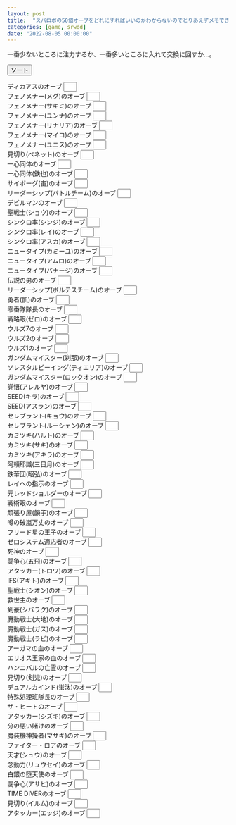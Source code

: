 ```yaml
---
layout: post
title:  "スパロボの50個オーブをどれにすればいいのかわからないのでとりあえずメモできるようにした"
categories: [game, srwdd]
date: "2022-08-05 00:00:00"
---
```


一番少ないところに注力するか、一番多いところに入れて交換に回すか...。

<button id="sort" onclick="sort();">ソート</button>

<div id="list">

<label for="ディカアスのオーブ">ディカアスのオーブ <input style="padding-left: 16px; width: 30px;" type="number" inputmode="numeric" pattern="^[0-9]+$" id="ディカアスのオーブ"></label><br>
<label for="フェノメナー(メグ)のオーブ">フェノメナー(メグ)のオーブ <input style="padding-left: 16px; width: 30px;" type="number" inputmode="numeric" pattern="^[0-9]+$" id="フェノメナー(メグ)のオーブ"></label><br>
<label for="フェノメナー(サキミ)のオーブ">フェノメナー(サキミ)のオーブ <input style="padding-left: 16px; width: 30px;" type="number" inputmode="numeric" pattern="^[0-9]+$" id="フェノメナー(サキミ)のオーブ"></label><br>
<label for="フェノメナー(ユンナ)のオーブ">フェノメナー(ユンナ)のオーブ <input style="padding-left: 16px; width: 30px;" type="number" inputmode="numeric" pattern="^[0-9]+$" id="フェノメナー(ユンナ)のオーブ"></label><br>
<label for="フェノメナー(リナリア)のオーブ">フェノメナー(リナリア)のオーブ <input style="padding-left: 16px; width: 30px;" type="number" inputmode="numeric" pattern="^[0-9]+$" id="フェノメナー(リナリア)のオーブ"></label><br>
<label for="フェノメナー(マイコ)のオーブ">フェノメナー(マイコ)のオーブ <input style="padding-left: 16px; width: 30px;" type="number" inputmode="numeric" pattern="^[0-9]+$" id="フェノメナー(マイコ)のオーブ"></label><br>
<label for="フェノメナー(ユニス)のオーブ">フェノメナー(ユニス)のオーブ <input style="padding-left: 16px; width: 30px;" type="number" inputmode="numeric" pattern="^[0-9]+$" id="フェノメナー(ユニス)のオーブ"></label><br>
<label for="見切り(ベネット)のオーブ">見切り(ベネット)のオーブ <input style="padding-left: 16px; width: 30px;" type="number" inputmode="numeric" pattern="^[0-9]+$" id="見切り(ベネット)のオーブ"></label><br>
<label for="一心同体のオーブ">一心同体のオーブ <input style="padding-left: 16px; width: 30px;" type="number" inputmode="numeric" pattern="^[0-9]+$" id="一心同体のオーブ"></label><br>
<label for="一心同体(鉄也)のオーブ">一心同体(鉄也)のオーブ <input style="padding-left: 16px; width: 30px;" type="number" inputmode="numeric" pattern="^[0-9]+$" id="一心同体(鉄也)のオーブ"></label><br>
<label for="サイボーグ(宙)のオーブ">サイボーグ(宙)のオーブ <input style="padding-left: 16px; width: 30px;" type="number" inputmode="numeric" pattern="^[0-9]+$" id="サイボーグ(宙)のオーブ"></label><br>
<label for="リーダーシップ(バトルチーム)のオーブ">リーダーシップ(バトルチーム)のオーブ <input style="padding-left: 16px; width: 30px;" type="number" inputmode="numeric" pattern="^[0-9]+$" id="リーダーシップ(バトルチーム)のオーブ"></label><br>
<label for="デビルマンのオーブ">デビルマンのオーブ <input style="padding-left: 16px; width: 30px;" type="number" inputmode="numeric" pattern="^[0-9]+$" id="デビルマンのオーブ"></label><br>
<label for="聖戦士(ショウ)のオーブ">聖戦士(ショウ)のオーブ <input style="padding-left: 16px; width: 30px;" type="number" inputmode="numeric" pattern="^[0-9]+$" id="聖戦士(ショウ)のオーブ"></label><br>
<label for="シンクロ率(シンジ)のオーブ">シンクロ率(シンジ)のオーブ <input style="padding-left: 16px; width: 30px;" type="number" inputmode="numeric" pattern="^[0-9]+$" id="シンクロ率(シンジ)のオーブ"></label><br>
<label for="シンクロ率(レイ)のオーブ">シンクロ率(レイ)のオーブ <input style="padding-left: 16px; width: 30px;" type="number" inputmode="numeric" pattern="^[0-9]+$" id="シンクロ率(レイ)のオーブ"></label><br>
<label for="シンクロ率(アスカ)のオーブ">シンクロ率(アスカ)のオーブ <input style="padding-left: 16px; width: 30px;" type="number" inputmode="numeric" pattern="^[0-9]+$" id="シンクロ率(アスカ)のオーブ"></label><br>
<label for="ニュータイプ(カミーユ)のオーブ">ニュータイプ(カミーユ)のオーブ <input style="padding-left: 16px; width: 30px;" type="number" inputmode="numeric" pattern="^[0-9]+$" id="ニュータイプ(カミーユ)のオーブ"></label><br>
<label for="ニュータイプ(アムロ)のオーブ">ニュータイプ(アムロ)のオーブ <input style="padding-left: 16px; width: 30px;" type="number" inputmode="numeric" pattern="^[0-9]+$" id="ニュータイプ(アムロ)のオーブ"></label><br>
<label for="ニュータイプ(バナージ)のオーブ">ニュータイプ(バナージ)のオーブ <input style="padding-left: 16px; width: 30px;" type="number" inputmode="numeric" pattern="^[0-9]+$" id="ニュータイプ(バナージ)のオーブ"></label><br>
<label for="伝説の男のオーブ">伝説の男のオーブ <input style="padding-left: 16px; width: 30px;" type="number" inputmode="numeric" pattern="^[0-9]+$" id="伝説の男のオーブ"></label><br>
<label for="リーダーシップ(ボルテスチーム)のオーブ">リーダーシップ(ボルテスチーム)のオーブ <input style="padding-left: 16px; width: 30px;" type="number" inputmode="numeric" pattern="^[0-9]+$" id="リーダーシップ(ボルテスチーム)のオーブ"></label><br>
<label for="勇者(凱)のオーブ">勇者(凱)のオーブ <input style="padding-left: 16px; width: 30px;" type="number" inputmode="numeric" pattern="^[0-9]+$" id="勇者(凱)のオーブ"></label><br>
<label for="零番隊隊長のオーブ">零番隊隊長のオーブ <input style="padding-left: 16px; width: 30px;" type="number" inputmode="numeric" pattern="^[0-9]+$" id="零番隊隊長のオーブ"></label><br>
<label for="戦略眼(ゼロ)のオーブ">戦略眼(ゼロ)のオーブ <input style="padding-left: 16px; width: 30px;" type="number" inputmode="numeric" pattern="^[0-9]+$" id="戦略眼(ゼロ)のオーブ"></label><br>
<label for="ウルズ7のオーブ">ウルズ7のオーブ <input style="padding-left: 16px; width: 30px;" type="number" inputmode="numeric" pattern="^[0-9]+$" id="ウルズ7のオーブ"></label><br>
<label for="ウルズ2のオーブ">ウルズ2のオーブ <input style="padding-left: 16px; width: 30px;" type="number" inputmode="numeric" pattern="^[0-9]+$" id="ウルズ2のオーブ"></label><br>
<label for="ウルズ1のオーブ">ウルズ1のオーブ <input style="padding-left: 16px; width: 30px;" type="number" inputmode="numeric" pattern="^[0-9]+$" id="ウルズ1のオーブ"></label><br>
<label for="ガンダムマイスター(刹那)のオーブ">ガンダムマイスター(刹那)のオーブ <input style="padding-left: 16px; width: 30px;" type="number" inputmode="numeric" pattern="^[0-9]+$" id="ガンダムマイスター(刹那)のオーブ"></label><br>
<label for="ソレスタルビーイング(ティエリア)のオーブ">ソレスタルビーイング(ティエリア)のオーブ <input style="padding-left: 16px; width: 30px;" type="number" inputmode="numeric" pattern="^[0-9]+$" id="ソレスタルビーイング(ティエリア)のオーブ"></label><br>
<label for="ガンダムマイスター(ロックオン)のオーブ">ガンダムマイスター(ロックオン)のオーブ <input style="padding-left: 16px; width: 30px;" type="number" inputmode="numeric" pattern="^[0-9]+$" id="ガンダムマイスター(ロックオン)のオーブ"></label><br>
<label for="覚悟(アレルヤ)のオーブ">覚悟(アレルヤ)のオーブ <input style="padding-left: 16px; width: 30px;" type="number" inputmode="numeric" pattern="^[0-9]+$" id="覚悟(アレルヤ)のオーブ"></label><br>
<label for="SEED(キラ)のオーブ">SEED(キラ)のオーブ <input style="padding-left: 16px; width: 30px;" type="number" inputmode="numeric" pattern="^[0-9]+$" id="SEED(キラ)のオーブ"></label><br>
<label for="SEED(アスラン)のオーブ">SEED(アスラン)のオーブ <input style="padding-left: 16px; width: 30px;" type="number" inputmode="numeric" pattern="^[0-9]+$" id="SEED(アスラン)のオーブ"></label><br>
<label for="セレブラント(キョウ)のオーブ">セレブラント(キョウ)のオーブ <input style="padding-left: 16px; width: 30px;" type="number" inputmode="numeric" pattern="^[0-9]+$" id="セレブラント(キョウ)のオーブ"></label><br>
<label for="セレブラント(ルーシェン)のオーブ">セレブラント(ルーシェン)のオーブ <input style="padding-left: 16px; width: 30px;" type="number" inputmode="numeric" pattern="^[0-9]+$" id="セレブラント(ルーシェン)のオーブ"></label><br>
<label for="カミツキ(ハルト)のオーブ">カミツキ(ハルト)のオーブ <input style="padding-left: 16px; width: 30px;" type="number" inputmode="numeric" pattern="^[0-9]+$" id="カミツキ(ハルト)のオーブ"></label><br>
<label for="カミツキ(サキ)のオーブ">カミツキ(サキ)のオーブ <input style="padding-left: 16px; width: 30px;" type="number" inputmode="numeric" pattern="^[0-9]+$" id="カミツキ(サキ)のオーブ"></label><br>
<label for="カミツキ(アキラ)のオーブ">カミツキ(アキラ)のオーブ <input style="padding-left: 16px; width: 30px;" type="number" inputmode="numeric" pattern="^[0-9]+$" id="カミツキ(アキラ)のオーブ"></label><br>
<label for="阿頼耶識(三日月)のオーブ">阿頼耶識(三日月)のオーブ <input style="padding-left: 16px; width: 30px;" type="number" inputmode="numeric" pattern="^[0-9]+$" id="阿頼耶識(三日月)のオーブ"></label><br>
<label for="鉄華団(昭弘)のオーブ">鉄華団(昭弘)のオーブ <input style="padding-left: 16px; width: 30px;" type="number" inputmode="numeric" pattern="^[0-9]+$" id="鉄華団(昭弘)のオーブ"></label><br>
<label for="レイへの指示のオーブ">レイへの指示のオーブ <input style="padding-left: 16px; width: 30px;" type="number" inputmode="numeric" pattern="^[0-9]+$" id="レイへの指示のオーブ"></label><br>
<label for="元レッドショルダーのオーブ">元レッドショルダーのオーブ <input style="padding-left: 16px; width: 30px;" type="number" inputmode="numeric" pattern="^[0-9]+$" id="元レッドショルダーのオーブ"></label><br>
<label for="戦術眼のオーブ">戦術眼のオーブ <input style="padding-left: 16px; width: 30px;" type="number" inputmode="numeric" pattern="^[0-9]+$" id="戦術眼のオーブ"></label><br>
<label for="頑張り屋(韻子)のオーブ">頑張り屋(韻子)のオーブ <input style="padding-left: 16px; width: 30px;" type="number" inputmode="numeric" pattern="^[0-9]+$" id="頑張り屋(韻子)のオーブ"></label><br>
<label for="噂の破嵐万丈のオーブ">噂の破嵐万丈のオーブ <input style="padding-left: 16px; width: 30px;" type="number" inputmode="numeric" pattern="^[0-9]+$" id="噂の破嵐万丈のオーブ"></label><br>
<label for="フリード星の王子のオーブ">フリード星の王子のオーブ <input style="padding-left: 16px; width: 30px;" type="number" inputmode="numeric" pattern="^[0-9]+$" id="フリード星の王子のオーブ"></label><br>
<label for="ゼロシステム適応者のオーブ">ゼロシステム適応者のオーブ <input style="padding-left: 16px; width: 30px;" type="number" inputmode="numeric" pattern="^[0-9]+$" id="ゼロシステム適応者のオーブ"></label><br>
<label for="死神のオーブ">死神のオーブ <input style="padding-left: 16px; width: 30px;" type="number" inputmode="numeric" pattern="^[0-9]+$" id="死神のオーブ"></label><br>
<label for="闘争心(五飛)のオーブ">闘争心(五飛)のオーブ <input style="padding-left: 16px; width: 30px;" type="number" inputmode="numeric" pattern="^[0-9]+$" id="闘争心(五飛)のオーブ"></label><br>
<label for="アタッカー(トロワ)のオーブ">アタッカー(トロワ)のオーブ <input style="padding-left: 16px; width: 30px;" type="number" inputmode="numeric" pattern="^[0-9]+$" id="アタッカー(トロワ)のオーブ"></label><br>
<label for="IFS(アキト)のオーブ">IFS(アキト)のオーブ <input style="padding-left: 16px; width: 30px;" type="number" inputmode="numeric" pattern="^[0-9]+$" id="IFS(アキト)のオーブ"></label><br>
<label for="聖戦士(シオン)のオーブ">聖戦士(シオン)のオーブ <input style="padding-left: 16px; width: 30px;" type="number" inputmode="numeric" pattern="^[0-9]+$" id="聖戦士(シオン)のオーブ"></label><br>
<label for="救世主のオーブ">救世主のオーブ <input style="padding-left: 16px; width: 30px;" type="number" inputmode="numeric" pattern="^[0-9]+$" id="救世主のオーブ"></label><br>
<label for="剣豪(シバラク)のオーブ">剣豪(シバラク)のオーブ <input style="padding-left: 16px; width: 30px;" type="number" inputmode="numeric" pattern="^[0-9]+$" id="剣豪(シバラク)のオーブ"></label><br>
<label for="魔動戦士(大地)のオーブ">魔動戦士(大地)のオーブ <input style="padding-left: 16px; width: 30px;" type="number" inputmode="numeric" pattern="^[0-9]+$" id="魔動戦士(大地)のオーブ"></label><br>
<label for="魔動戦士(ガス)のオーブ">魔動戦士(ガス)のオーブ <input style="padding-left: 16px; width: 30px;" type="number" inputmode="numeric" pattern="^[0-9]+$" id="魔動戦士(ガス)のオーブ"></label><br>
<label for="魔動戦士(ラビ)のオーブ">魔動戦士(ラビ)のオーブ <input style="padding-left: 16px; width: 30px;" type="number" inputmode="numeric" pattern="^[0-9]+$" id="魔動戦士(ラビ)のオーブ"></label><br>
<label for="アーガマの血のオーブ">アーガマの血のオーブ <input style="padding-left: 16px; width: 30px;" type="number" inputmode="numeric" pattern="^[0-9]+$" id="アーガマの血のオーブ"></label><br>
<label for="エリオス王家の血のオーブ">エリオス王家の血のオーブ <input style="padding-left: 16px; width: 30px;" type="number" inputmode="numeric" pattern="^[0-9]+$" id="エリオス王家の血のオーブ"></label><br>
<label for="ハンニバルの亡霊のオーブ">ハンニバルの亡霊のオーブ <input style="padding-left: 16px; width: 30px;" type="number" inputmode="numeric" pattern="^[0-9]+$" id="ハンニバルの亡霊のオーブ"></label><br>
<label for="見切り(剣児)のオーブ">見切り(剣児)のオーブ <input style="padding-left: 16px; width: 30px;" type="number" inputmode="numeric" pattern="^[0-9]+$" id="見切り(剣児)のオーブ"></label><br>
<label for="デュアルカインド(蛍汰)のオーブ">デュアルカインド(蛍汰)のオーブ <input style="padding-left: 16px; width: 30px;" type="number" inputmode="numeric" pattern="^[0-9]+$" id="デュアルカインド(蛍汰)のオーブ"></label><br>
<label for="特殊処理班隊長のオーブ">特殊処理班隊長のオーブ <input style="padding-left: 16px; width: 30px;" type="number" inputmode="numeric" pattern="^[0-9]+$" id="特殊処理班隊長のオーブ"></label><br>
<label for="ザ・ヒートのオーブ">ザ・ヒートのオーブ <input style="padding-left: 16px; width: 30px;" type="number" inputmode="numeric" pattern="^[0-9]+$" id="ザ・ヒートのオーブ"></label><br>
<label for="アタッカー(シズキ)のオーブ">アタッカー(シズキ)のオーブ <input style="padding-left: 16px; width: 30px;" type="number" inputmode="numeric" pattern="^[0-9]+$" id="アタッカー(シズキ)のオーブ"></label><br>
<label for="分の悪い賭けのオーブ">分の悪い賭けのオーブ <input style="padding-left: 16px; width: 30px;" type="number" inputmode="numeric" pattern="^[0-9]+$" id="分の悪い賭けのオーブ"></label><br>
<label for="魔装機神操者(マサキ)のオーブ">魔装機神操者(マサキ)のオーブ <input style="padding-left: 16px; width: 30px;" type="number" inputmode="numeric" pattern="^[0-9]+$" id="魔装機神操者(マサキ)のオーブ"></label><br>
<label for="ファイター・ロアのオーブ">ファイター・ロアのオーブ <input style="padding-left: 16px; width: 30px;" type="number" inputmode="numeric" pattern="^[0-9]+$" id="ファイター・ロアのオーブ"></label><br>
<label for="天才(シュウ)のオーブ">天才(シュウ)のオーブ <input style="padding-left: 16px; width: 30px;" type="number" inputmode="numeric" pattern="^[0-9]+$" id="天才(シュウ)のオーブ"></label><br>
<label for="念動力(リュウセイ)のオーブ">念動力(リュウセイ)のオーブ <input style="padding-left: 16px; width: 30px;" type="number" inputmode="numeric" pattern="^[0-9]+$" id="念動力(リュウセイ)のオーブ"></label><br>
<label for="白銀の堕天使のオーブ">白銀の堕天使のオーブ <input style="padding-left: 16px; width: 30px;" type="number" inputmode="numeric" pattern="^[0-9]+$" id="白銀の堕天使のオーブ"></label><br>
<label for="闘争心(アサヒ)のオーブ">闘争心(アサヒ)のオーブ <input style="padding-left: 16px; width: 30px;" type="number" inputmode="numeric" pattern="^[0-9]+$" id="闘争心(アサヒ)のオーブ"></label><br>
<label for="TIME DIVERのオーブ">TIME DIVERのオーブ <input style="padding-left: 16px; width: 30px;" type="number" inputmode="numeric" pattern="^[0-9]+$" id="TIME DIVERのオーブ"></label><br>
<label for="見切り(イルム)のオーブ">見切り(イルム)のオーブ <input style="padding-left: 16px; width: 30px;" type="number" inputmode="numeric" pattern="^[0-9]+$" id="見切り(イルム)のオーブ"></label><br>
<label for="アタッカー(エッジ)のオーブ">アタッカー(エッジ)のオーブ <input style="padding-left: 16px; width: 30px;" type="number" inputmode="numeric" pattern="^[0-9]+$" id="アタッカー(エッジ)のオーブ"></label><br>

</div>
<script>
const STORAGE_KEY = '2022-08-05-report';
const NUMBER_QUERY = 'article input[type="number"]';
function load() {
  var orbs = JSON.parse(localStorage.getItem(STORAGE_KEY));

  if (orbs && orbs['orbs']) {
    var checked = orbs['orbs'];
    [...document.querySelectorAll(NUMBER_QUERY)].forEach((e) => {
      var status = checked[e.parentElement.innerText];
      if (status) {
        e.value = status;
      }
    });
  }

  [...document.querySelectorAll(NUMBER_QUERY)].forEach((e) => {
    e.addEventListener('change', (event) => {
      save();
    });
  });
}

function save() {
  var checked = {};
  [...document.querySelectorAll(NUMBER_QUERY)].forEach((c) => {
      checked[c.parentElement.innerText] = c.value;
  });
  var orbs = { 'orbs': checked };

  localStorage.setItem(STORAGE_KEY, JSON.stringify(orbs));
}

window.onload = () => {
  load();
}

function sort() {
  var list = document.getElementById('list');
  var array = [...document.querySelectorAll('main label')].map((label) => {
    return { 
      label: label, 
      value: label.querySelector('input').value 
    };
  }).sort((a, b) => {
    if (a.value < b.value) {
      return -1
    }
    if (a.value > b.value) {
      return 1;
    }
    return 0;
  });
  for (var i = 0; i < array.length ; i++) {
    lsit.appendChild(list.removeChild(array[i].label));
  }
}

</script>
